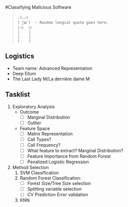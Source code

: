 #Classifying Malicious Software

> 
>     .ﾊ,,ﾊ
>     ( ﾟωﾟ)  ~ Random longcat quote goes here.
>     |つ  つ
>     |    |
>     |    |
>     |    |

## Logistics

* Team name: Advanced Representation
* Deep Ellum
* The Last Lady M/La dernière dame M

## Tasklist
1. Exploratory Analysis
	* Outcome 
		- [ ] Marginal Distribution
		- [ ] Outlier
	* Feature Space
		- [ ] Matrix Representation
		- [ ] Call Types?
		- [ ] Call Frequency?
 		- [ ] What feature to extract? Marginal Distribution?
		- [ ] Feature Importance from Random Forest
		- [ ] Penalized Logistic Regression

2. Method Selection
	1. SVM Classification
	2. Random Forest Classification:
		- [ ] Forest Size/Tree Size selection 
		- [ ] Splitting variable selection
		- [ ] CV Prediction Error validation 
	3. KNN
